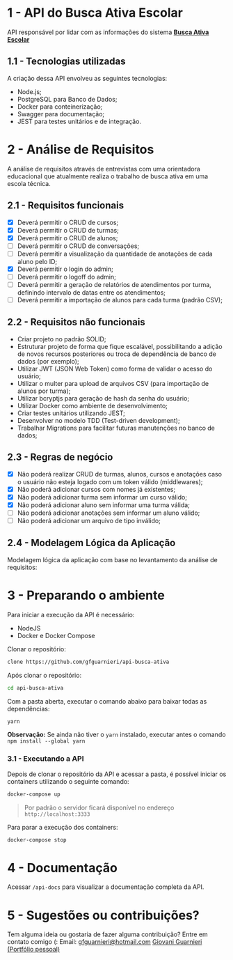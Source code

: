 # 1 - API do Busca Ativa Escolar
API responsável por lidar com as informações do sistema <a href="https://github.com/gfguarnieri/webBuscaAtiva">**Busca Ativa Escolar**</a>

## 1.1 - Tecnologias utilizadas
A criação dessa API envolveu as seguintes tecnologias:
* Node.js;
* PostgreSQL para Banco de Dados;
* Docker para conteinerização;
* Swagger para documentação;
* JEST para testes unitários e de integração.

# 2 - Análise de Requisitos
A análise de requisitos através de entrevistas com uma orientadora educacional que atualmente realiza o trabalho de busca ativa em uma escola técnica. 

## 2.1 - Requisitos funcionais
* [x] Deverá permitir o CRUD de cursos; 
* [x] Deverá permitir o CRUD de turmas; 
* [x] Deverá permitir o CRUD de alunos; 
* [ ] Deverá permitir o CRUD de conversações;
* [ ] Deverá permitir a visualização da quantidade de anotações de cada aluno pelo ID;
* [x] Deverá permitir o login do admin;
* [ ] Deverá permitir o logoff do admin;
* [ ] Deverá permitir a geração de relatórios de atendimentos por turma, definindo intervalo de datas entre os atendimentos;
* [ ] Deverá permitir a importação de alunos para cada turma (padrão CSV);

## 2.2 - Requisitos não funcionais
* Criar projeto no padrão SOLID;
* Estruturar projeto de forma que fique escalável, possibilitando a adição de novos recursos posteriores ou troca de dependência de banco de dados (por exemplo);
* Utilizar JWT (JSON Web Token) como forma de validar o acesso do usuário;
* Utilizar o multer para upload de arquivos CSV (para importação de alunos por turma);
* Utilizar bcryptjs para geração de hash da senha do usuário; 
* Utilizar Docker como ambiente de desenvolvimento;
* Criar testes unitários utilizando JEST;
* Desenvolver no modelo TDD (Test-driven development);
* Trabalhar Migrations para facilitar futuras manutenções no banco de dados;

## 2.3 - Regras de negócio
* [x] Não poderá realizar CRUD de turmas, alunos, cursos e anotações caso o usuário não esteja logado com um token válido (middlewares);
* [x] Não poderá adicionar cursos com nomes já existentes;
* [x] Não poderá adicionar turma sem informar um curso válido;
* [x] Não poderá adicionar aluno sem informar uma turma válida; 
* [ ] Não poderá adicionar anotações sem informar um aluno válido;
* [ ] Não poderá adicionar um arquivo de tipo inválido; 

## 2.4 - Modelagem Lógica da Aplicação
Modelagem lógica da aplicação com base no levantamento da análise de requisitos:

# 3 - Preparando o ambiente
Para iniciar a execução da API é necessário:
- NodeJS
- Docker e Docker Compose

Clonar o repositório:
```sh
clone https://github.com/gfguarnieri/api-busca-ativa
```

Após clonar o repositório:
```sh
cd api-busca-ativa
```
 Com a pasta aberta, executar o comando abaixo para baixar todas as dependências:
```sh
yarn
```
**Observação:** Se ainda não tiver o ``yarn`` instalado, executar antes o comando ``npm install --global yarn`` 


### 3.1 - Executando a API
Depois de clonar o repositório da API e acessar a pasta, é possível iniciar os containers utilizando o seguinte comando:

```sh
docker-compose up
```
>Por padrão o servidor ficará disponível no endereço ``http://localhost:3333`` 

Para parar a execução dos containers:
```sh
docker-compose stop
```

# 4 - Documentação
Acessar  ``/api-docs`` para visualizar a documentação completa da API.

# 5 - Sugestões ou contribuições?
Tem alguma ideia ou gostaria de fazer alguma contribuição? Entre em contato comigo (:
Email: gfguarnieri@hotmail.com
[Giovani Guarnieri (Portfólio pessoal)](https://www.giovanniguarnieri.com.br)
